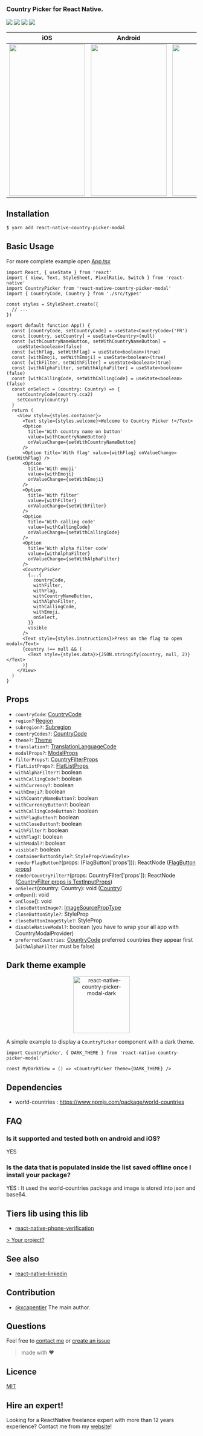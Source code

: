 <h3>
  Country Picker for React Native.
</h3>

<p>
   <a href="https://reactnative.gallery/xcarpentier/country-picker"><img src="https://img.shields.io/badge/reactnative.gallery-%F0%9F%8E%AC-green.svg"/></a>
  <a href="https://www.npmjs.com/package/react-native-country-picker-modal"><img src="https://img.shields.io/npm/v/react-native-country-picker-modal.svg?style=flat-square"></a>
  <a href="https://www.npmjs.com/package/react-native-country-picker-modal"><img src="https://img.shields.io/npm/dm/react-native-country-picker-modal.svg?style=flat-square"></a>
  <a href="#hire-an-expert"><img src="https://img.shields.io/badge/%F0%9F%92%AA-hire%20an%20expert-brightgreen"/></a>
</p>

| iOS                                                                                               | Android                                                                                           | Web                                                                                               |
| ------------------------------------------------------------------------------------------------- | ------------------------------------------------------------------------------------------------- | ------------------------------------------------------------------------------------------------- |
| <img  src="https://media.giphy.com/media/cKmlP4Ue5pUrH0DQLi/giphy.gif" width="200" height="400"/> | <img  src="https://media.giphy.com/media/Q7SDti4eARGx2CQIGE/giphy.gif" width="200" height="400"/> | <img  src="https://media.giphy.com/media/gKl3z3c7sVVL7KSSh8/giphy.gif" width="250" height="400"/> |

## Installation

```bash
$ yarn add react-native-country-picker-modal
```

## Basic Usage

For more complete example open [App.tsx](https://github.com/xcarpentier/react-native-country-picker-modal/blob/master/App.tsx)

```tsx
import React, { useState } from 'react'
import { View, Text, StyleSheet, PixelRatio, Switch } from 'react-native'
import CountryPicker from 'react-native-country-picker-modal'
import { CountryCode, Country } from './src/types'

const styles = StyleSheet.create({
  // ...
})

export default function App() {
  const [countryCode, setCountryCode] = useState<CountryCode>('FR')
  const [country, setCountry] = useState<Country>(null)
  const [withCountryNameButton, setWithCountryNameButton] =
    useState<boolean>(false)
  const [withFlag, setWithFlag] = useState<boolean>(true)
  const [withEmoji, setWithEmoji] = useState<boolean>(true)
  const [withFilter, setWithFilter] = useState<boolean>(true)
  const [withAlphaFilter, setWithAlphaFilter] = useState<boolean>(false)
  const [withCallingCode, setWithCallingCode] = useState<boolean>(false)
  const onSelect = (country: Country) => {
    setCountryCode(country.cca2)
    setCountry(country)
  }
  return (
    <View style={styles.container}>
      <Text style={styles.welcome}>Welcome to Country Picker !</Text>
      <Option
        title='With country name on button'
        value={withCountryNameButton}
        onValueChange={setWithCountryNameButton}
      />
      <Option title='With flag' value={withFlag} onValueChange={setWithFlag} />
      <Option
        title='With emoji'
        value={withEmoji}
        onValueChange={setWithEmoji}
      />
      <Option
        title='With filter'
        value={withFilter}
        onValueChange={setWithFilter}
      />
      <Option
        title='With calling code'
        value={withCallingCode}
        onValueChange={setWithCallingCode}
      />
      <Option
        title='With alpha filter code'
        value={withAlphaFilter}
        onValueChange={setWithAlphaFilter}
      />
      <CountryPicker
        {...{
          countryCode,
          withFilter,
          withFlag,
          withCountryNameButton,
          withAlphaFilter,
          withCallingCode,
          withEmoji,
          onSelect,
        }}
        visible
      />
      <Text style={styles.instructions}>Press on the flag to open modal</Text>
      {country !== null && (
        <Text style={styles.data}>{JSON.stringify(country, null, 2)}</Text>
      )}
    </View>
  )
}
```

## Props

- `countryCode`: [CountryCode](https://github.com/xcarpentier/react-native-country-picker-modal/blob/master/src/types.ts#L252)
- `region?`:[Region](https://github.com/xcarpentier/react-native-country-picker-modal/blob/master/src/types.ts#L272)
- `subregion?`: [Subregion](https://github.com/xcarpentier/react-native-country-picker-modal/blob/master/src/types.ts#L282)
- `countryCodes?`: [CountryCode](https://github.com/xcarpentier/react-native-country-picker-modal/blob/master/src/types.ts#L254)
- `theme?`: [Theme](https://github.com/xcarpentier/react-native-country-picker-modal/blob/7611d34fa35744dbec3fbcdd9b4401494b1ba8c4/src/CountryTheme.ts#L5)
- `translation?`: [TranslationLanguageCode](https://github.com/xcarpentier/react-native-country-picker-modal/blob/master/src/types.ts#L309)
- `modalProps?`: [ModalProps](https://facebook.github.io/react-native/docs/modal#props)
- `filterProps?`: [CountryFilterProps](https://facebook.github.io/react-native/docs/textinput#props)
- `flatListProps?`: [FlatListProps<Country>](https://facebook.github.io/react-native/docs/flatlist#props)
- `withAlphaFilter?`: boolean
- `withCallingCode?`: boolean
- `withCurrency?`: boolean
- `withEmoji?`: boolean
- `withCountryNameButton?`: boolean
- `withCurrencyButton?`: boolean
- `withCallingCodeButton?`: boolean
- `withFlagButton?`: boolean
- `withCloseButton?`: boolean
- `withFilter?`: boolean
- `withFlag?`: boolean
- `withModal?`: boolean
- `visible?`: boolean
- `containerButtonStyle?`: `StyleProp<ViewStyle>`
- `renderFlagButton?`(props: (FlagButton['props'])): ReactNode ([FlagButton props](https://github.com/xcarpentier/react-native-country-picker-modal/blob/master/src/FlagButton.tsx#L73))
- `renderCountryFilter?`(props: CountryFilter['props']): ReactNode ([CountryFilter props is TextInputProps](https://facebook.github.io/react-native/docs/textinput#props))
- `onSelect`(country: Country): void ([Country](https://github.com/xcarpentier/react-native-country-picker-modal/blob/master/src/types.ts#L263))
- `onOpen`(): void
- `onClose`(): void
- `closeButtonImage?`: [ImageSourcePropType](https://facebook.github.io/react-native/docs/image#props)
- `closeButtonStyle?`: StyleProp<ViewStyle>
- `closeButtonImageStyle?`: StyleProp<ImageStyle>
- `disableNativeModal?`: boolean (you have to wrap your all app with CountryModalProvider)
- `preferredCountries`: [CountryCode](https://github.com/xcarpentier/react-native-country-picker-modal/blob/master/src/types.ts#L254) preferred countries they appear first (`withAlphaFilter` must be false)

## Dark theme example

<p align="center">
    <img alt="react-native-country-picker-modal-dark" src="https://user-images.githubusercontent.com/2692166/40585272-094f817a-61b0-11e8-9668-abff0aeddb0e.png" width=150>
</p>

A simple example to display a `CountryPicker` component with a dark theme.

```tsx
import CountryPicker, { DARK_THEME } from 'react-native-country-picker-modal'

const MyDarkView = () => <CountryPicker theme={DARK_THEME} />
```

## Dependencies

- world-countries : https://www.npmjs.com/package/world-countries

## FAQ

### Is it supported and tested both on android and iOS?

YES

### Is the data that is populated inside the list saved offline once I install your package?

YES : It used the world-countries package and image is stored into json and base64.

## Tiers lib using this lib

- [react-native-phone-verification](https://github.com/joinspontaneous/react-native-phone-verification)

[> Your project?](https://github.com/xcarpentier/react-native-linkedin/issues/new)

## See also

- [react-native-linkedin](https://github.com/xcarpentier/react-native-linkedin)

## Contribution

- [@xcapentier](mailto:contact@xaviercarpentier.com) The main author.

## Questions

Feel free to [contact me](mailto:contact@xaviercarpentier.com) or [create an issue](https://github.com/xcarpentier/react-native-country-picker/issues/new)

> made with ♥

## Licence

[MIT](https://github.com/xcarpentier/react-native-country-picker-modal/blob/master/LICENSE.md)

## Hire an expert!

Looking for a ReactNative freelance expert with more than 12 years experience? Contact me from my [website](https://xaviercarpentier.com)!
